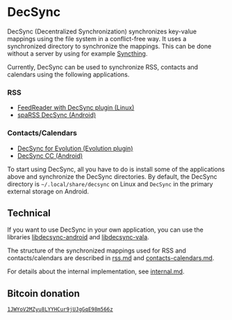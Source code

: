 DecSync
=======

DecSync (Decentralized Synchronization) synchronizes key-value mappings using the file system in a conflict-free way. It uses a synchronized directory to synchronize the mappings. This can be done without a server by using for example [Syncthing](https://syncthing.net).

Currently, DecSync can be used to synchronize RSS, contacts and calendars using the following applications.

### RSS

* [FeedReader with DecSync plugin (Linux)](https://github.com/jangernert/FeedReader)
* [spaRSS DecSync (Android)](https://github.com/39aldo39/spaRSS-DecSync)

### Contacts/Calendars

* [DecSync for Evolution (Evolution plugin)](https://github.com/39aldo39/Evolution-DecSync)
* [DecSync CC (Android)](https://github.com/39aldo39/DecSyncCC)

To start using DecSync, all you have to do is install some of the applications above and synchronize the DecSync directories. By default, the DecSync directory is `~/.local/share/decsync` on Linux and `DecSync` in the primary external storage on Android.

Technical
---------

If you want to use DecSync in your own application, you can use the libraries [libdecsync-android](https://github.com/39aldo39/libdecsync-android) and [libdecsync-vala](https://github.com/39aldo39/libdecsync-vala).

The structure of the synchronized mappings used for RSS and contacts/calendars are described in [rss.md](rss.md) and [contacts-calendars.md](contacts-calendars.md).

For details about the internal implementation, see [internal.md](internal.md).

Bitcoin donation
----------------
[`1JWYoV2MZyu8LYYHCur9jUJgGqE98m566z`](bitcoin:1JWYoV2MZyu8LYYHCur9jUJgGqE98m566z)
